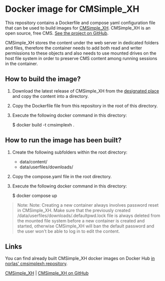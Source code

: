 # Docker image for CMSimple_XH

This repository contains a Dockerfile and compose yaml configuration file that can be used to build images for [CMSimple_XH](https://www.cmsimple-xh.org). CMSimple_XH is an open source, free CMS. [See the project on GitHub](https://www.cmsimple-xh.org).

CMSimple_XH stores the content under the web server in dedicated folders and files, therefore the container needs to add both read and writer permissions to these objects and also needs to use mounted drives on the host file system in order to preserve CMS content among running sessions in the container.

## How to build the image?

1. Download the latest release of CMSimple_XH from the [designated place](https://github.com/cmsimple-xh/cmsimple-xh/releases) and copy the content into a directory.
2. Copy the Dockerfile file from this repository in the root of this directory.
3. Execute the following docker command in this directory:

    $ docker build -t cmsimplexh .

## How to run the image has been built?

1. Create the following subfolders within the root directory:
    * data/content/
    * data/userfiles/downloads/
2. Copy the compose.yaml file in the root directory.
3. Execute the following docker command in this directory:

    $ docker compose up

> Note: Note: Creating a new container always involves password reset in CMSimple_XH. Make sure that the previously created /data/userfiles/downloads/.defaultpwd.lock file is always deleted from the mounted file system before a new container is created and started, otherwise CMSimple_XH will ban the default password and the user won't be able to log in to edit the content.

## Links

You can find already built CMSimple_XH docker images on Docker Hub [in norlas' cmsimplexh repository](https://hub.docker.com/repository/docker/norlas/cmsimplexh/general).

[CMSimple_XH](https://www.cmsimple-xh.org) |
[CMSimple_XH on GitHub](https://github.com/cmsimple-xh/cmsimple-xh)